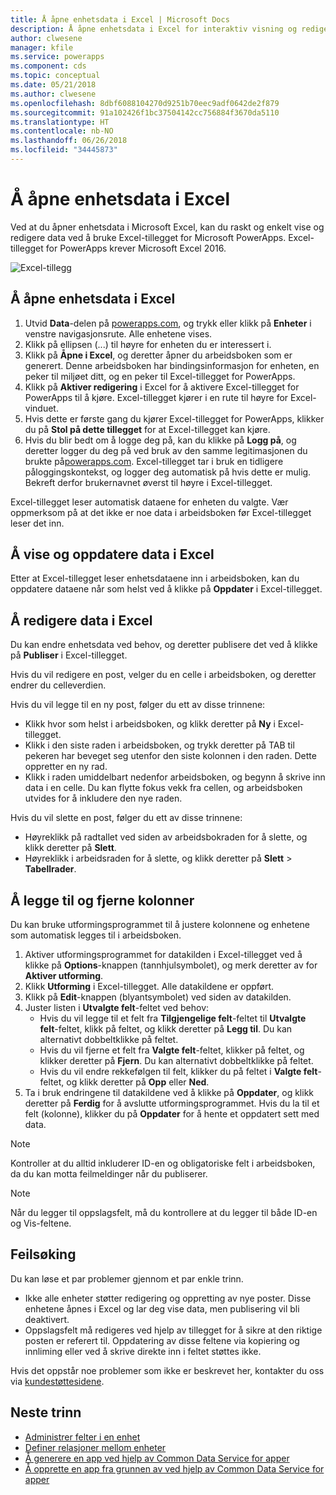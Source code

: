 ```yaml
---
title: Å åpne enhetsdata i Excel | Microsoft Docs
description: Å åpne enhetsdata i Excel for interaktiv visning og redigering.
author: clwesene
manager: kfile
ms.service: powerapps
ms.component: cds
ms.topic: conceptual
ms.date: 05/21/2018
ms.author: clwesene
ms.openlocfilehash: 8dbf6088104270d9251b70eec9adf0642de2f879
ms.sourcegitcommit: 91a102426f1bc37504142cc756884f3670da5110
ms.translationtype: HT
ms.contentlocale: nb-NO
ms.lasthandoff: 06/26/2018
ms.locfileid: "34445873"
---
```

# <a name="open-entity-data-in-excel"></a>Å åpne enhetsdata i Excel
Ved at du åpner enhetsdata i Microsoft Excel, kan du raskt og enkelt vise og redigere data ved å bruke Excel-tillegget for Microsoft PowerApps. Excel-tillegget for PowerApps krever Microsoft Excel 2016.

![Excel-tillegg](./media/data-platform-cds-excel-addin/ExcelAddin.png "Excel-tillegg for PowerApps")

## <a name="open-entity-data-in-excel"></a>Å åpne enhetsdata i Excel
1. Utvid **Data**-delen på [powerapps.com](https://web.powerapps.com), og trykk eller klikk på **Enheter** i venstre navigasjonsrute. Alle enhetene vises.
2. Klikk på ellipsen (...) til høyre for enheten du er interessert i.
3. Klikk på **Åpne i Excel**, og deretter åpner du arbeidsboken som er generert. Denne arbeidsboken har bindingsinformasjon for enheten, en peker til miljøet ditt, og en peker til Excel-tillegget for PowerApps.  
4. Klikk på **Aktiver redigering** i Excel for å aktivere Excel-tillegget for PowerApps til å kjøre. Excel-tillegget kjører i en rute til høyre for Excel-vinduet.
5. Hvis dette er første gang du kjører Excel-tillegget for PowerApps, klikker du på **Stol på dette tillegget** for at Excel-tillegget kan kjøre.
6. Hvis du blir bedt om å logge deg på, kan du klikke på **Logg på**, og deretter logger du deg på ved bruk av den samme legitimasjonen du brukte på[powerapps.com](https://web.powerapps.com). Excel-tillegget tar i bruk en tidligere påloggingskontekst, og logger deg automatisk på hvis dette er mulig. Bekreft derfor brukernavnet øverst til høyre i Excel-tillegget.

Excel-tillegget leser automatisk dataene for enheten du valgte. Vær oppmerksom på at det ikke er noe data i arbeidsboken før Excel-tillegget leser det inn.

## <a name="view-and-refresh-data-in-excel"></a>Å vise og oppdatere data i Excel
Etter at Excel-tillegget leser enhetsdataene inn i arbeidsboken, kan du oppdatere dataene når som helst ved å klikke på **Oppdater** i Excel-tillegget.

## <a name="edit-data-in-excel"></a>Å redigere data i Excel
Du kan endre enhetsdata ved behov, og deretter publisere det ved å klikke på **Publiser** i Excel-tillegget.

Hvis du vil redigere en post, velger du en celle i arbeidsboken, og deretter endrer du celleverdien.

Hvis du vil legge til en ny post, følger du ett av disse trinnene:

* Klikk hvor som helst i arbeidsboken, og klikk deretter på **Ny** i Excel-tillegget.
* Klikk i den siste raden i arbeidsboken, og trykk deretter på TAB til pekeren har beveget seg utenfor den siste kolonnen i den raden. Dette oppretter en ny rad.
* Klikk i raden umiddelbart nedenfor arbeidsboken, og begynn å skrive inn data i en celle. Du kan flytte fokus vekk fra cellen, og arbeidsboken utvides for å inkludere den nye raden.

Hvis du vil slette en post, følger du ett av disse trinnene:

* Høyreklikk på radtallet ved siden av arbeidsbokraden for å slette, og klikk deretter på **Slett**.
* Høyreklikk i arbeidsraden for å slette, og klikk deretter på **Slett** > **Tabellrader**.

## <a name="add-or-remove-columns"></a>Å legge til og fjerne kolonner
Du kan bruke utformingsprogrammet til å justere kolonnene og enhetene som automatisk legges til i arbeidsboken.

1. Aktiver utformingsprogrammet for datakilden i Excel-tillegget ved å klikke på **Options**-knappen (tannhjulsymbolet), og merk deretter av for **Aktiver utforming**.
2. Klikk **Utforming** i Excel-tillegget. Alle datakildene er oppført.
3. Klikk på **Edit**-knappen (blyantsymbolet) ved siden av datakilden.
4. Juster listen i **Utvalgte felt**-feltet ved behov:
   * Hvis du vil legge til et felt fra **Tilgjengelige felt**-feltet til **Utvalgte felt**-feltet, klikk på feltet, og klikk deretter på **Legg til**. Du kan alternativt dobbeltklikke på feltet.
   * Hvis du vil fjerne et felt fra **Valgte felt**-feltet, klikker på feltet, og klikker deretter på **Fjern**. Du kan alternativt dobbeltklikke på feltet.
   * Hvis du vil endre rekkefølgen til felt, klikker du på feltet i **Valgte felt**-feltet, og klikk deretter på **Opp** eller **Ned**.
5. Ta i bruk endringene til datakildene ved å klikke på **Oppdater**, og klikk deretter på **Ferdig** for å avslutte utformingsprogrammet. Hvis du la til et felt (kolonne), klikker du på **Oppdater** for å hente et oppdatert sett med data.

> [!NOTE]
> Kontroller at du alltid inkluderer ID-en og obligatoriske felt i arbeidsboken, da du kan motta feilmeldinger når du publiserer.

> [!NOTE]
> Når du legger til oppslagsfelt, må du kontrollere at du legger til både ID-en og Vis-feltene.

## <a name="troubleshooting"></a>Feilsøking
Du kan løse et par problemer gjennom et par enkle trinn.

* Ikke alle enheter støtter redigering og oppretting av nye poster. Disse enhetene åpnes i Excel og lar deg vise data, men publisering vil bli deaktivert.
* Oppslagsfelt må redigeres ved hjelp av tillegget for å sikre at den riktige posten er referert til. Oppdatering av disse feltene via kopiering og innliming eller ved å skrive direkte inn i feltet støttes ikke.


Hvis det oppstår noe problemer som ikke er beskrevet her, kontakter du oss via [kundestøttesidene](https://powerapps.microsoft.com/support/).

## <a name="next-steps"></a>Neste trinn
* [Administrer felter i en enhet](data-platform-manage-fields.md)
* [Definer relasjoner mellom enheter](data-platform-entity-lookup.md)
* [Å generere en app ved hjelp av Common Data Service for apper](../canvas-apps/data-platform-create-app.md)
* [Å opprette en app fra grunnen av ved hjelp av Common Data Service for apper](../canvas-apps/data-platform-create-app-scratch.md)

